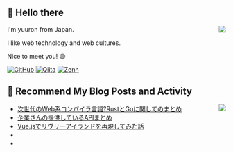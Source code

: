 ## 👋 Hello there
<div>
<div><img align="right" src="https://github-readme-stats.vercel.app/api?username=yuron3141&show_icons=true&line_height=24" /></div>
<div>
<!-- INTRODUCTION:START -->
<p>I'm yuuron from Japan.</p>
<p>I like web technology and web cultures.</p>
<p>Nice to meet you! 😄</p>


[![GitHub](https://img.shields.io/badge/-yuron3141-181717.svg?logo=github&style=flat)](https://github.com/yuron3141)
[![Qiita](https://img.shields.io/badge/yuron3141-55c500.svg?&style=flat&logo=Qiita&logoColor=white)](https://qiita.com/yuron3141)
[![Zenn](https://img.shields.io/badge/yuron3141-3EA8FF.svg?&style=flat&logo=Zenn&logoColor=white)](https://zenn.dev/yuron3141)

<!-- INTRODUCTION:END -->
</div>
</div>

## 📝 Recommend My Blog Posts and Activity

<div><img align="right" src="https://github-readme-stats.vercel.app/api/top-langs?username=yuron3141&show_icons=true&locale=en&layout=compact" /></div>
<!-- BLOG-POST-LIST:START -->

- [次世代のWeb系コンパイラ言語?RustとGoに関してのまとめ](https://yuuronacademy.com/article/2022/12/26/329/)
- [企業さんの提供しているAPIまとめ](https://qiita.com/yuron3141/items/425933992b10ea74ee20)
- [Vue.jsでリヴリーアイランドを再現してみた話](https://yuuronacademy.com/article/2022/04/29/85/)
- 　
- 　

<!-- BLOG-POST-LIST:END -->

